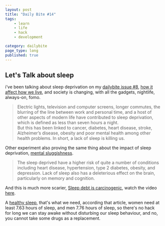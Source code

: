 ```yaml
---
layout: post
title: "Daily Bite #14"
tags: 
    - learn
    - life
    - hack
    - development

category: dailybite
page_type: long
published: true
---
```


## Let's Talk about sleep
i've been talking about sleep deprivation on my [dailybite issue #8](https://notes.dedenf.com/2017/11/dailybite-8?utm_source=dedenf), [how it affect how we live](http://www.independent.co.uk/news/sleep-deprivation-epidemic-health-effects-tired-heart-disease-stroke-dementia-cancer-a7964156.html?utm_source=dedenf), and society is changing, with all the gadgets, nightlife, always-on, fomo.   
>Electric lights, television and computer screens, longer commutes, the blurring of the line between work and personal time, and a host of other aspects of modern life have contributed to sleep deprivation, which is defined as less than seven hours a night.   
>But this has been linked to cancer, diabetes, heart disease, stroke, Alzheimer’s disease, obesity and poor mental health among other health problems. In short, a lack of sleep is killing us.

Other experiment also proving the same thing about the impact of sleep deprivation, [mental sluggishness](http://bigthink.com/philip-perry/how-sleep-deprivation-leads-to-mental-sluggishness?utm_source=dedenf).
>The sleep deprived have a higher risk of quite a number of conditions including heart disease, hypertension, type 2 diabetes, obesity, and depression. Lack of sleep also has a deleterious effect on the brain, particularly on memory and cognition.

And this is much more scarier, [Sleep debt is carcinogenic](http://www.businessinsider.com/how-much-sleep-is-enough-health-risks-dangers-of-sleep-deprivation-2017-11/?utm_source=dedenf), watch the video [here](https://content.jwplatform.com/players/GNX7U2Wq-puACk8ZV.html).   

A [healthy sleep](https://www.theatlantic.com/magazine/archive/2017/01/how-to-sleep/508781/?utm_source=dedenf), that's what we need, according that article, women need at least 7.63 hours of sleep, and men 7.76 hours of sleep, so there's no hack for long we can stay awake without disturbing our sleep behaviour, and no, you cannot take some drugs as a replacement.